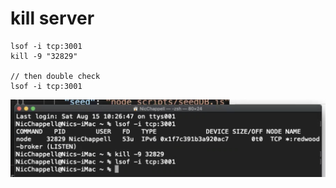 # kill server

```shell
lsof -i tcp:3001
kill -9 "32829"

// then double check
lsof -i tcp:3001
```

<img src="./images/kill-server.png" width="1000px"/>
